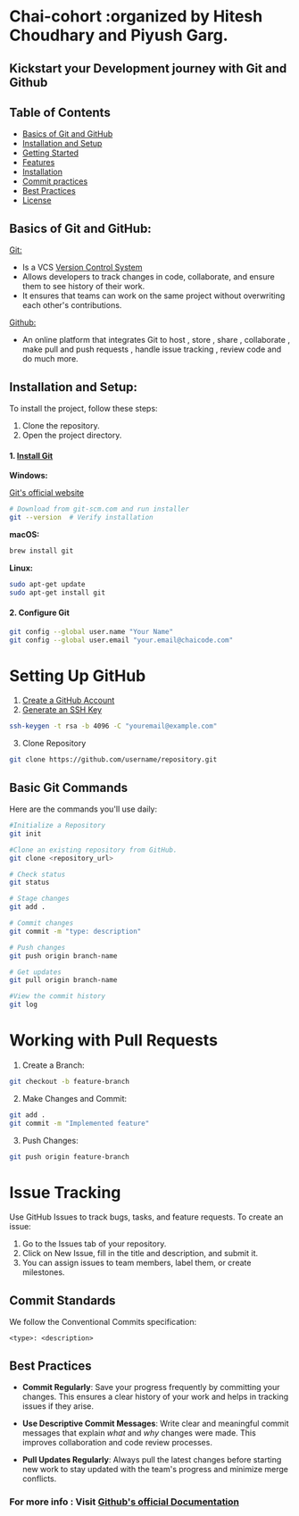 # Chai-cohort :organized by Hitesh Choudhary and Piyush Garg.
## Kickstart your Development journey with Git and Github

## Table of Contents

- [Basics of Git and GitHub](#basics-of-git-and-github)
- [Installation and Setup](#installation-and-setup)
- [Getting Started](#getting-started)
- [Features](#features)
- [Installation](#installation)
- [Commit practices](#commit-standards)
- [Best Practices](#best-practices)
- [License](#license)

## Basics of Git and GitHub:
[Git:](https://docs.github.com/en/get-started/start-your-journey/about-github-and-git#about-git) 
- Is a VCS [Version Control System ](https://www.geeksforgeeks.org/version-control-systems/)
- Allows developers to track changes in code, collaborate, and ensure them to see history of their work.
- It ensures that teams can work on the same project without overwriting each other's contributions.

[Github:](https://docs.github.com/en/get-started/start-your-journey/about-github-and-git#about-github
)
- An online platform that integrates Git to host , store , share , collaborate , make pull and push requests , handle issue tracking , review code and do much more.


## Installation and Setup:
To install the project, follow these steps:
1. Clone the repository.
2. Open the project directory.

#### 1. [Install Git](https://docs.github.com/en/get-started/getting-started-with-git/set-up-git#using-git)

**Windows:**

[Git's official website](https://git-scm.com/)
```bash
# Download from git-scm.com and run installer
git --version  # Verify installation
```

**macOS:**

```bash
brew install git
```

**Linux:**

```bash
sudo apt-get update
sudo apt-get install git
```

#### 2. Configure Git

```bash
git config --global user.name "Your Name"
git config --global user.email "your.email@chaicode.com"
```

# Setting Up GitHub
 1. [Create a GitHub Account](https://github.com/)
 2. [Generate an SSH Key ](https://docs.github.com/en/github/authenticating-to-github/connecting-to-github-with-ssh)

 ```bash
 ssh-keygen -t rsa -b 4096 -C "youremail@example.com"
 ```
 3. Clone Repository

```bash
git clone https://github.com/username/repository.git
```
## Basic Git Commands

Here are the commands you'll use daily:

```bash
#Initialize a Repository
git init

#Clone an existing repository from GitHub.
git clone <repository_url>

# Check status
git status

# Stage changes
git add .

# Commit changes
git commit -m "type: description"

# Push changes
git push origin branch-name

# Get updates
git pull origin branch-name

#View the commit history
git log

```
# Working with Pull Requests
1. Create a Branch:
```bash
git checkout -b feature-branch
```
2. Make Changes and Commit:
```bash
git add .
git commit -m "Implemented feature"
```
3. Push Changes:
```bash
git push origin feature-branch
```

# Issue Tracking
Use GitHub Issues to track bugs, tasks, and feature requests. To create an issue:

1. Go to the Issues tab of your repository.
2. Click on New Issue, fill in the title and description, and submit it.
3. You can assign issues to team members, label them, or create milestones.

## Commit Standards

We follow the Conventional Commits specification:

```
<type>: <description>
```

## Best Practices

- **Commit Regularly**: Save your progress frequently by committing your changes. This ensures a clear history of your work and helps in tracking issues if they arise.

- **Use Descriptive Commit Messages**: Write clear and meaningful commit messages that explain *what* and *why* changes were made. This improves collaboration and code review processes.

- **Pull Updates Regularly**: Always pull the latest changes before starting new work to stay updated with the team's progress and minimize merge conflicts.

### For more info : Visit [Github's official Documentation](https://docs.github.com/en/get-started/start-your-journey/about-github-and-git)
